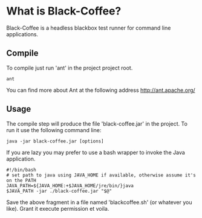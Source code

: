 What is Black-Coffee?
=====================

Black-Coffee is a headless blackbox test runner for command line applications. 



Compile
------------
To compile just run 'ant' in the project project root.

	ant 

You can find more about Ant at the following address http://ant.apache.org/ 


Usage
-----
The compile step will produce the file 'black-coffee.jar' in the project. 
To run it use the following command line: 

	java -jar black-coffee.jar [options]  

If you are lazy you may prefer to use a bash wrapper to invoke the Java application. 

	#!/bin/bash
	# set path to java using JAVA_HOME if available, otherwise assume it's on the PATH
	JAVA_PATH=${JAVA_HOME:+$JAVA_HOME/jre/bin/}java
	$JAVA_PATH -jar ./black-coffee.jar "$@"

Save the above fragment in a file named 'blackcoffee.sh' (or whatever you like). 
Grant it execute permission et voila.  



 


